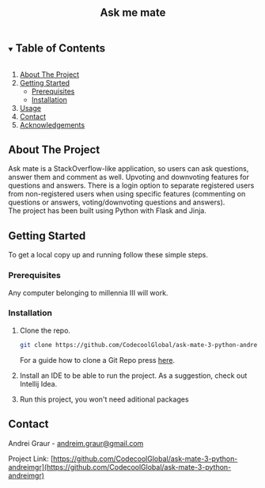 <!-- PROJECT LOGO -->
<br />
<p align="center">

[comment]: <> (    <img src="images/logo.png" alt="Logo" width="80" height="80">)

[comment]: <> (  </a>)

<h2 align="center">Ask me mate</h2>

<!-- TABLE OF CONTENTS -->
<details open="open">
  <summary><h2 style="display: inline-block">Table of Contents</h2></summary>
  <ol>
    <li>
      <a href="#about-the-project">About The Project</a>
    </li>
    <li>
      <a href="#getting-started">Getting Started</a>
      <ul>
        <li><a href="#prerequisites">Prerequisites</a></li>
        <li><a href="#installation">Installation</a></li>
      </ul>
    </li>
    <li><a href="#usage">Usage</a></li>
    <li><a href="#contact">Contact</a></li>
    <li><a href="#acknowledgements">Acknowledgements</a></li>
  </ol>
</details>

<!-- ABOUT THE PROJECT -->
## About The Project

<p align="left">
Ask mate is a StackOverflow-like application, so users can ask questions, answer them and comment as well. Upvoting and downvoting features for questions and answers. There is a login option to separate registered users from non-registered users when using specific features (commenting on questions or answers, voting/downvoting questions and answers).

<br/>
The project has been built using Python with Flask and Jinja.
</p>
    
<!-- GETTING STARTED -->
## Getting Started

To get a local copy up and running follow these simple steps.



### Prerequisites

Any computer belonging to millennia III will work.

### Installation

1. Clone the repo.
   ```sh
   git clone https://github.com/CodecoolGlobal/ask-mate-3-python-andreimgr
   ```
   For a guide how to clone a Git Repo press [here](https://docs.github.com/en/github/creating-cloning-and-archiving-repositories/cloning-a-repository-from-github/cloning-a-repository).

2. Install an IDE to be able to run the project. As a suggestion, check out Intellij Idea.

3. Run this project, you won't need aditional packages
    
<!-- CONTACT -->
## Contact

Andrei Graur - [andreim.graur@gmail.com](andreim.graur@gmail.com)

Project Link: [https://github.com/CodecoolGlobal/ask-mate-3-python-andreimgr](https://github.com/CodecoolGlobal/ask-mate-3-python-andreimgr)
